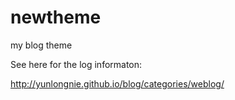 newtheme
========

my blog theme


See here for the log informaton:

http://yunlongnie.github.io/blog/categories/weblog/

